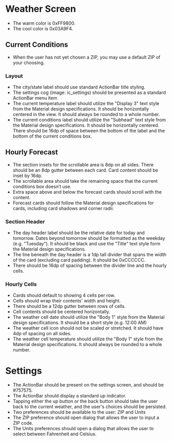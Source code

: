 # Weather Screen
* The warm color is 0xFF9800.
* The cool color is 0x03A9F4.

## Current Conditions
* When the user has not yet chosen a ZIP, you may use a default ZIP of your choosing.

### Layout
* The city/state label should use standard ActionBar title styling.
* The settings cog (image: ic_settings) should be presented as a standard ActionBar menu item
* The current temperature label should utilize the "Display 3" text style from the Material design specifications. It should be horizontally centered in the view. It should always be rounded to a whole number.
* The current conditions label should utilize the "Subhead" text style from the Material design specifications. It should be horizontally centered. There should be 16dp of space between the bottom of the label and the bottom of the current conditions box.

## Hourly Forecast
* The section insets for the scrollable area is 8dp on all sides. There should be an 8dp gutter between each card. Card content should be inset by 16dp.
* The scrollable area should take the remaining space that the current conditions box doesn’t use.
* Extra space above and below the forecast cards should scroll with the content.
* Forecast cards should follow the Material design specifications for cards, including card shadows and corner radii.

### Section Header
* The day header label should be the relative date for today and tomorrow. Dates beyond tomorrow should be formatted as the weekday (e.g. "Tuesday"). It should be black and use the "Title" text style form the Material design specifications.
* The line beneath the day header is a 1dp tall divider that spans the width of the card (excluding card padding). It should be 0xCCCCCC.
* There should be 16dp of spacing between the divider line and the hourly cells.

### Hourly Cells
* Cards should default to showing 4 cells per row.
* Cells should wrap their contents' width and height.
* There should be a 12dp gutter between rows of cells.
* Cell contents should be centered horizontally.
* The weather cell date should utilize the "Body 1" style from the Material design specifications. It should be a short style (e.g. 12:00 AM)
* The weather cell icon should not be scaled or stretched. It should have 4dp of spacing on all sides.
* The weather cell temperature should utilize the "Body 1" style from the Material design specifications. It should always be rounded to a whole number.

# Settings
* The ActionBar should be present on the settings screen, and should be #757575.
* The ActionBar should display a standard up indicator.
* Tapping either the up button or the back button should take the user back to the current weather, and the user's choices should be persisted.
* Two preferences should be available to the user: ZIP and Units
* The ZIP preference should open dialog that allows the user to input a ZIP code.
* The Units preferences should open a dialog that allows the user to select between Fahrenheit and Celsius.
